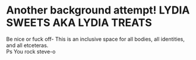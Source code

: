 # Another background attempt!  LYDIA SWEETS AKA LYDIA TREATS
Be nice or fuck off- This is an inclusive space for all bodies, all identities, and all etceteras.  
Ps You rock steve-o
